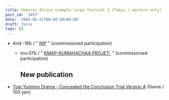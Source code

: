 ```yaml
---
title: Hakurei Shrine example large festival 3 (Tokyo / eastern only)
post_id: '3457'
date: '2006-05-21T00:00:00+09:00'
draft: false
tags: []
---
```


*   And -16b / " [NIP](http://www.geocities.jp/nip_sigurem/) " (commissioned participation)
    *   Inu-07b / " [KMAP-KUMAHACHAA PROJET-](http://nyagakiya.sakura.ne.jp/) " (commissioned participation)
        
        ## New publication
        

*   [Toei Yumimo Drama - Concealed the Conclusion Trial Version A](/!/thC/) (Game / 100 yen)